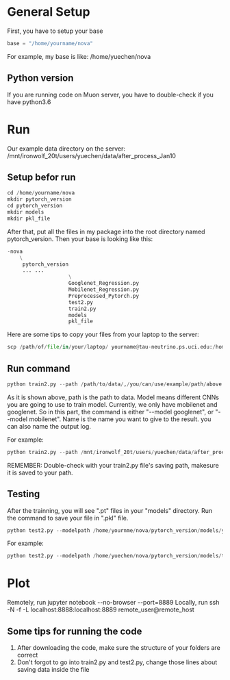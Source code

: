 # General Setup
First, you have to setup your base
```python
base = "/home/yourname/nova" 
```
For example, my base is like: /home/yuechen/nova
## Python version
If you are running code on Muon server, you have to double-check if you have python3.6

# Run 
Our example data directory on the server: /mnt/ironwolf_20t/users/yuechen/data/after_process_Jan10
## Setup befor run
```python
cd /home/yourname/nova
mkdir pytorch_version
cd pytorch_version
mkdir models
mkdir pkl_file
```
After that, put all the files in my package into the root directory named pytorch_version. Then your base is looking like this:
```python
-nova
    \
     pytorch_version
     ... ...
                    \
                    Googlenet_Regression.py
                    Mobilenet_Regression.py
                    Preprocessed_Pytorch.py
                    test2.py
                    train2.py
                    models
                    pkl_file

```
Here are some tips to copy your files from your laptop to the server:
```python
scp /path/of/file/in/your/laptop/ yourname@tau-neutrino.ps.uci.edu:/home/yourname/nova/pytorch_version

```


## Run command
```python
python train2.py --path /path/to/data/,/you/can/use/example/path/above --model model --name name_you_wanna_to_give | tee name_of_log_you_wanna_to_give.log
```
As it is shown above, path is the path to data. 
Model means different CNNs you are going to use to train model. Currently, we only have mobilenet and googlenet. So in this part, the command is either "--model googlenet", or "--model mobilenet".
Name is the name you want to give to the result.
you can also name the output log.

For example:
```python
python train2.py --path /mnt/ironwolf_20t/users/yuechen/data/after_process_Jan10 --model googlenet --name train_tau_pytorch | tee train_tau_pytorch_29th_May.log
```
REMEMBER:
Double-check with your train2.py file's saving path, makesure it is saved to your path.

## Testing

After the trainning, you will see ".pt" files in your "models" directory. 
Run the command to save your file in ".pkl" file.

```python
python test2.py --modelpath /home/yournme/nova/pytorch_version/models/your_pt_file.pt --path /path/you/used/in/training --name name_you_wanna_to_give_for_model --model googlenet/or/mobilenet
```
For example:
```python
python test2.py --modelpath /home/yuechen/nova/pytorch_version/models/train_tau_pytorch_checkpoint.pt --path /mnt/ironwolf_20t/users/yuechen/data/after_process_Jan10 --name pytorch_tau_test_29
```
# Plot
Remotely, run jupyter notebook --no-browser --port=8889
Locally, run ssh -N -f -L localhost:8888:localhost:8889 remote_user@remote_host
## Some tips for running the code
1. After downloading the code, make sure the structure of your folders are correct
2. Don't forgot to go into train2.py and test2.py, change those lines about saving data inside the file

